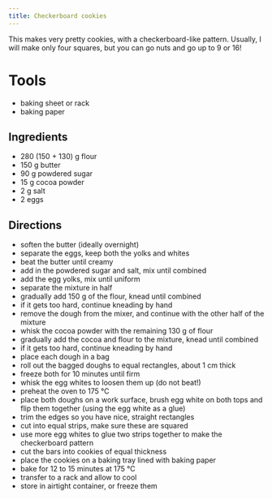 ```yaml
---
title: Checkerboard cookies
---
```


This makes very pretty cookies, with a checkerboard-like pattern.
Usually, I will make only four squares, but you can go nuts and go up
to 9 or 16!

# Tools

- baking sheet or rack
- baking paper

## Ingredients

- 280 (150 + 130) g flour
- 150 g butter
- 90 g powdered sugar
- 15 g cocoa powder
- 2 g salt
- 2 eggs

## Directions

- soften the butter (ideally overnight)
- separate the eggs, keep both the yolks and whites
- beat the butter until creamy
- add in the powdered sugar and salt, mix until combined
- add the egg yolks, mix until uniform
- separate the mixture in half
- gradually add 150 g of the flour, knead until combined
- if it gets too hard, continue kneading by hand
- remove the dough from the mixer, and continue with the other half of the mixture
- whisk the cocoa powder with the remaining 130 g of flour
- gradually add the cocoa and flour to the mixture, knead until combined
- if it gets too hard, continue kneading by hand
- place each dough in a bag
- roll out the bagged doughs to equal rectangles, about 1 cm thick
- freeze both for 10 minutes until firm
- whisk the egg whites to loosen them up (do not beat!)
- preheat the oven to 175 °C
- place both doughs on a work surface, brush egg white on both tops and flip them together (using the egg white as a glue)
- trim the edges so you have nice, straight rectangles
- cut into equal strips, make sure these are squared
- use more egg whites to glue two strips together to make the checkerboard pattern
- cut the bars into cookies of equal thickness
- place the cookies on a baking tray lined with baking paper
- bake for 12 to 15 minutes at 175 °C
- transfer to a rack and allow to cool
- store in airtight container, or freeze them